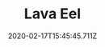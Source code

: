 ---
templateKey: blog-post
featuredpost: false
date: 2020-02-17T15:45:45.711Z
type: fish
title: Lava Eel
description: It can somehow survive in pools of red-hot lava.
note: Requires fishing level 7
sellPrice: 700
featuredimage: /img/Lava_Eel.png
tags:
  - Mine 100
  - 6am - 2am
  - Spring
  - Summer
  - Fall
  - Winter
  - AnyWeather
---